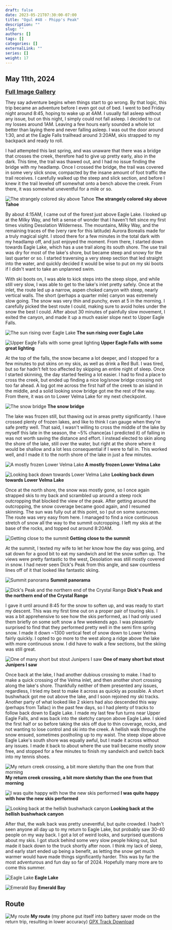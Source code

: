 ```yaml
---
draft: false
date: 2023-05-21T07:30:00-07:00
title: "Ogul #48 - Phipp's Peak"
description: ""
slug: ""
authors: []
tags: []
categories: []
externalLink: ""
series: []
weight: 17
---
```

## May 11th, 2024

<a href="../galleries/phipps-gallery/"><font size="4"><b>Full Image Gallery</b></font></a>

They say adventure begins when things start to go wrong. By that logic, this trip became an adventure before I even got out of bed. I went to bed Friday night around 8:45, hoping to wake up at 4AM. I usually fall asleep without any issue, but on this night, I simply could not fall asleep. I decided to cut my losses around 1AM. Leaving a few hours early sounded a whole lot better than laying there and never falling asleep. I was out the door around 1:30, and at the Eagle Falls trailhead around 3:20AM, skis strapped to my backpack and ready to roll.

I had attempted this last spring, and was unaware that there was a bridge that crosses the creek, therefore had to give up pretty early, also in the dark. This time, the trail was thawed out, and I had no issue finding the bridge with my headlamp. Once I crossed the bridge, the trail was covered in some very slick snow, compacted by the insane amount of foot traffic the trail receives. I carefully walked up the steep and slick section, and before I knew it the trail leveled off somewhat onto a bench above the creek. From there, it was somewhat uneventful for a mile or so.

![The strangely colored sky above Tahoe](https://s3.us-west-1.wasabisys.com/web-assets/phipps-5-11-24/PXL_20240511_104250269.jpg?classes=shadow)
**The strangely colored sky above Tahoe**

By about 4:15AM, I came out of the forest just above Eagle Lake. I looked up at the Milky Way, and felt a sense of wonder that I haven't felt since my first times visiting Desolation Wilderness. The mountains, Milky Way, and the remaining traces of the (very rare for this latitude) Aurora Borealis made for a truly magical sight. I stood there for a few minutes in the total dark with my headlamp off, and just enjoyed the moment. From there, I started down towards Eagle Lake, which has a use trail along its south shore. The use trail was dry for most of the lake's shore, but became steep and snowy for the last quarter or so. I started traversing a very steep section that led straight into the water, and quickly decided it would be wise to put on my ski boots if I didn't want to take an unplanned swim.

With ski boots on, I was able to kick steps into the steep slope, and while still very slow, I was able to get to the lake's inlet pretty safely. Once at the inlet, the route led up a narrow, aspen choked canyon with steep, nearly vertical walls. The short (perhaps a quarter mile) canyon was extremely slow going. The snow was very thin and punchy, even at 5 in the morning. I carefully picked the best route I could, making sure to avoid  holes under the snow the best I could. After about 30 minutes of painfully slow movement, I exited the canyon, and made it up a much easier slope next to Upper Eagle Falls.

![The sun rising over Eagle Lake](https://s3.us-west-1.wasabisys.com/web-assets/phipps-5-11-24/PXL_20240511_122602945.MP.jpg?classes=shadow)
**The sun rising over Eagle Lake**

![Upper Eagle Falls with some great lighting](https://s3.us-west-1.wasabisys.com/web-assets/phipps-5-11-24/PXL_20240511_122901742.MP.jpg?classes=shadow)
**Upper Eagle Falls with some great lighting**

At the top of the falls, the snow became a lot deeper, and I stopped for a few minutes to put skins on my skis, as well as drink a Red Bull. I was tired, but so far hadn't felt too affected by skipping an entire night of sleep. Once I started skinning, the day started feeling a lot easier. I had to find a place to cross the creek, but ended up finding a nice log/snow bridge crossing not too far ahead. A log got me across the first half of the creek to an island in the middle, and a solid looking snow bridge got me the rest of the way. From there, it was on to Lower Velma Lake for my next checkpoint.

![The snow bridge](https://s3.us-west-1.wasabisys.com/web-assets/phipps-5-11-24/PXL_20240511_130823129.jpg?classes=shadow)
**The snow bridge**

The lake was frozen still, but thawing out in areas pretty significantly. I have crossed plenty of frozen lakes, and like to think I can gauge when they're safe pretty well. That said, I wasn't willing to cross the middle of the lake by myself this late in the season, the ~5% chance(as I predicted it) of falling in was not worth saving the distance and effort. I instead elected to skin along the shore of the lake, still over the water, but right at the shore where it would be shallow and a lot less consequential if I were to fall in. This worked well, and I made it to the north shore of the lake in just a few minutes.

![A mostly frozen Lower Velma Lake](https://s3.us-west-1.wasabisys.com/web-assets/phipps-5-11-24/PXL_20240511_134101751.jpg?classes=shadow)
**A mostly frozen Lower Velma Lake**

![Looking back down towards Lower Velma Lake](https://s3.us-west-1.wasabisys.com/web-assets/phipps-5-11-24/PXL_20240511_134819267.jpg?classes=shadow)
**Looking back down towards Lower Velma Lake**

Once at the north shore, the snow was mostly gone, so I once again strapped skis to my back and scrambled up around a steep rock outcropping that blocked the view of the peak. After getting around the outcropping, the snow coverage became good again, and I resumed skinning. The sun was fully out at this point, so I put on some sunscreen. The route was very easy from here. I managed to find a nice continuous stretch of snow all the way to the summit outcropping. I left my skis at the base of the rocks, and topped out around 8:20AM.

![Getting close to the summit](https://s3.us-west-1.wasabisys.com/web-assets/phipps-5-11-24/PXL_20240511_145057488.jpg?classes=shadow)
**Getting close to the summit**

At the summit, I texted my wife to let her know how the day was going, and sat down for a good bit to eat my sandwich and let the snow soften up. The views were pretty fantastic to the west, Desolation was still mostly covered in snow. I had never seen Dick's Peak from this angle, and saw countless lines off of it that looked like fantastic skiing. 

![Summit panorama](https://s3.us-west-1.wasabisys.com/web-assets/phipps-5-11-24/PXL_20240511_152658578.PANO.jpg?classes=shadow)
**Summit panorama**

![Dick's Peak and the northern end of the Crystal Range](https://s3.us-west-1.wasabisys.com/web-assets/phipps-5-11-24/PXL_20240511_152603553.jpg?classes=shadow)
**Dick's Peak and the northern end of the Crystal Range**

I gave it until around 8:45 for the snow to soften up, and was ready to start my descent. This was my first time out on a proper pair of touring skis. I was a bit apprehensive to see how the skis performed, as I had only used them briefly on some soft snow a few weekends ago. I was pleasantly surprised to find that they performed pretty well in the semi firm spring snow. I made it down ~1300 vertical feet of snow down to Lower Velma fairly quickly. I opted to go more to the west along a ridge above the lake with more continuous snow. I did have to walk a few sections, but the skiing was still great.

![One of many short but stout Junipers I saw](https://s3.us-west-1.wasabisys.com/web-assets/phipps-5-11-24/PXL_20240511_160138902.jpg?classes=shadow)
**One of many short but stout Junipers I saw**

Once back at the lake, I had another dubious crossing to make. I had to make a quick crossing of the Velma inlet, and then another short crossing along the lake's shore. Thankfully neither of them presented any issues, regardless, I tried my best to make it across as quickly as possible. A short bushwhack got me out above the lake, and I soon rejoined my ski tracks. Another party of what looked like 2 skiers had also descended this way (perhaps from Tallac) in the past few days, so I had plenty of tracks to follow back down to Eagle Lake. I made my last few fun turns near Upper Eagle Falls, and was back into the sketchy canyon above Eagle Lake. I skied the first half or so before taking the skis off due to thin coverage, rocks, and not wanting to lose control and ski into the creek. A hellish walk through the snow ensued, sometimes postholing up to my waist. The steep slope above Eagle Lake's south shore was equally awful, but I made it across without any issues. I made it back to about where the use trail became mostly snow free, and stopped for a few minutes to finish my sandwich and switch back into my tennis shoes.

![My return creek crossing, a bit more sketchy than the one from that morning](https://s3.us-west-1.wasabisys.com/web-assets/phipps-5-11-24/PXL_20240511_165738073.jpg?classes=shadow)
**My return creek crossing, a bit more sketchy than the one from that morning**

![I was quite happy with how the new skis performed](https://s3.us-west-1.wasabisys.com/web-assets/phipps-5-11-24/PXL_20240511_165859606.MP.jpg?classes=shadow)
**I was quite happy with how the new skis performed**

![Looking back at the hellish bushwhack canyon](https://s3.us-west-1.wasabisys.com/web-assets/phipps-5-11-24/PXL_20240511_174432565.jpg?classes=shadow)
**Looking back at the hellish bushwhack canyon**

After that, the walk back was pretty uneventful, but quite crowded. I hadn't seen anyone all day up to my return to Eagle Lake, but probably saw 30-40 people on my way back. I got a lot of weird looks, and surprised questions about my skis. I got stuck behind some very slow people hiking out, but made it back down to the truck shortly after noon. I think my lack of sleep, and early start ended up being a benefit, as letting the snow get much warmer would have made things significantly harder. This was by far the most adventurous and fun day so far of 2024. Hopefully many more are to come this summer.

![Eagle Lake](https://s3.us-west-1.wasabisys.com/web-assets/phipps-5-11-24/PXL_20240511_180118414.jpg?classes=shadow)
**Eagle Lake**

![Emerald Bay](https://s3.us-west-1.wasabisys.com/web-assets/phipps-5-11-24/PXL_20240511_184949673.jpg?classes=shadow)
**Emerald Bay**

## Route
![My route](https://s3.us-west-1.wasabisys.com/web-assets/phipps-5-11-24/phipps-peak-route.jpg?classes=shadow)
**My route**
(my phone put itself into battery saver mode on the return trip, resulting in lower accuracy)
[GPX Track Download](https://s3.us-west-1.wasabisys.com/web-assets/phipps-5-11-24/phipps-5-11-24.gpx)
